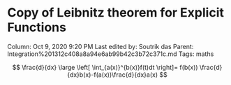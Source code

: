 # Copy of Leibnitz theorem for Explicit Functions

Column: Oct 9, 2020 9:20 PM
Last edited by: Soutrik das
Parent: Integration%201312c408a8a94e6ab99b42c3b72c371c.md
Tags: maths

$$
\frac{d}{dx} \large \left[ \int_{a(x)}^{b(x)}f(t)dt \right]=  f(b(x)) \frac{d}{dx}b(x)-f(a(x))\frac{d}{dx}a(x) 
$$